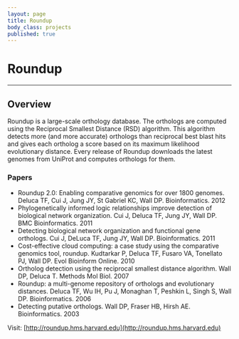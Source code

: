 ```yaml
---
layout: page
title: Roundup
body_class: projects
published: true
---
```


# Roundup
<hr>

## Overview
Roundup is a large-scale orthology database. The orthologs are computed using the Reciprocal Smallest Distance (RSD) algorithm. This algorithm detects more (and more accurate) orthologs than reciprocal best blast hits and gives each ortholog a score based on its maximum likelihood evolutionary distance. Every release of Roundup downloads the latest genomes from UniProt and computes orthologs for them.

### Papers
- Roundup 2.0: Enabling comparative genomics for over 1800 genomes. Deluca TF, Cui J, Jung JY, St Gabriel KC, Wall DP. Bioinformatics. 2012
- Phylogenetically informed logic relationships improve detection of biological network organization. Cui J, Deluca TF, Jung JY, Wall DP. BMC Bioinformatics. 2011
- Detecting biological network organization and functional gene orthologs. Cui J, DeLuca TF, Jung JY, Wall DP. Bioinformatics. 2011
- Cost-effective cloud computing: a case study using the comparative genomics tool, roundup. Kudtarkar P, Deluca TF, Fusaro VA, Tonellato PJ, Wall DP. Evol Bioinform Online. 2010
- Ortholog detection using the reciprocal smallest distance algorithm. Wall DP, Deluca T. Methods Mol Biol. 2007
- Roundup: a multi-genome repository of orthologs and evolutionary distances. Deluca TF, Wu IH, Pu J, Monaghan T, Peshkin L, Singh S, Wall DP. Bioinformatics. 2006
- Detecting putative orthologs. Wall DP, Fraser HB, Hirsh AE. Bioinformatics. 2003

Visit: [http://roundup.hms.harvard.edu](http://roundup.hms.harvard.edu)
